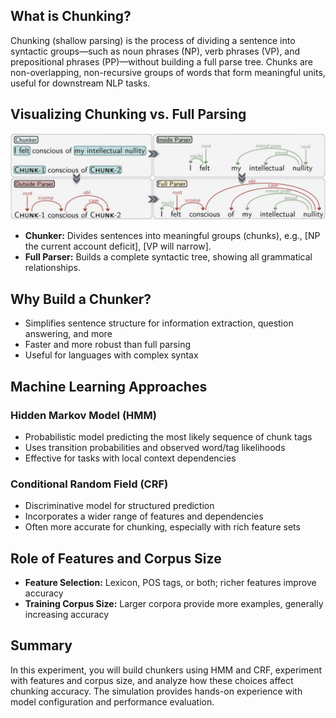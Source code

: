 ## What is Chunking?

Chunking (shallow parsing) is the process of dividing a sentence into syntactic groups—such as noun phrases (NP), verb phrases (VP), and prepositional phrases (PP)—without building a full parse tree. Chunks are non-overlapping, non-recursive groups of words that form meaningful units, useful for downstream NLP tasks.

## Visualizing Chunking vs. Full Parsing

![Chunking vs. Parsing](./images/experiment-image.png)

- **Chunker:** Divides sentences into meaningful groups (chunks), e.g., [NP the current account deficit], [VP will narrow].
- **Full Parser:** Builds a complete syntactic tree, showing all grammatical relationships.

## Why Build a Chunker?

- Simplifies sentence structure for information extraction, question answering, and more
- Faster and more robust than full parsing
- Useful for languages with complex syntax

## Machine Learning Approaches

### Hidden Markov Model (HMM)

- Probabilistic model predicting the most likely sequence of chunk tags
- Uses transition probabilities and observed word/tag likelihoods
- Effective for tasks with local context dependencies

### Conditional Random Field (CRF)

- Discriminative model for structured prediction
- Incorporates a wider range of features and dependencies
- Often more accurate for chunking, especially with rich feature sets

## Role of Features and Corpus Size

- **Feature Selection:** Lexicon, POS tags, or both; richer features improve accuracy
- **Training Corpus Size:** Larger corpora provide more examples, generally increasing accuracy

## Summary

In this experiment, you will build chunkers using HMM and CRF, experiment with features and corpus size, and analyze how these choices affect chunking accuracy. The simulation provides hands-on experience with model configuration and performance evaluation.

